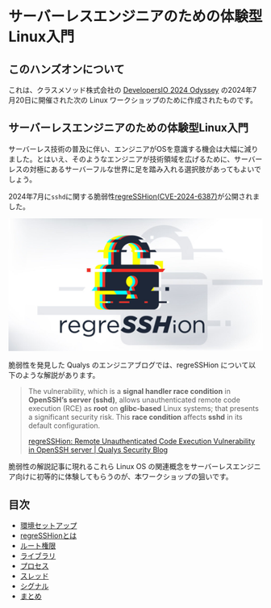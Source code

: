 # サーバーレスエンジニアのための体験型Linux入門

## このハンズオンについて

これは、クラスメソッド株式会社の [DevelopersIO 2024 Odyssey](https://classmethod.jp/m/odyssey/) の2024年7月20日に開催された次の Linux ワークショップのために作成されたものです。

## サーバーレスエンジニアのための体験型Linux入門

サーバーレス技術の普及に伴い、エンジニアがOSを意識する機会は大幅に減りました。とはいえ、そのようなエンジニアが技術領域を広げるために、サーバーレスの対極にあるサーバーフルな世界に足を踏み入れる選択肢があってもよいでしょう。

2024年7月に`sshd`に関する脆弱性[regreSSHion(CVE-2024-6387)](https://unit42.paloaltonetworks.com/threat-brief-cve-2024-6387-openssh/)が公開されました。

![](Q-regreSSHion.jpg)

脆弱性を発見した Qualys のエンジニアブログでは、regreSSHion について以下のような解説があります。

> The vulnerability, which is a **signal handler race condition** in **OpenSSH’s server (sshd)**, allows unauthenticated remote code execution (RCE) as **root** on **glibc-based** Linux systems; that presents a significant security risk. This **race condition** affects **sshd** in its default configuration.
>
> [regreSSHion: Remote Unauthenticated Code Execution Vulnerability in OpenSSH server \| Qualys Security Blog](https://blog.qualys.com/vulnerabilities-threat-research/2024/07/01/regresshion-remote-unauthenticated-code-execution-vulnerability-in-openssh-server)

脆弱性の解説記事に現れるこれら Linux OS の関連概念をサーバーレスエンジニア向けに初等的に体験してもらうのが、本ワークショップの狙いです。

## 目次

- [環境セットアップ](setup/README.md)
- [regreSSHionとは](regresshion/README.md)
- [ルート権限](root/README.md)
- [ライブラリ](library/README.md)
- [プロセス](process/README.md)
- [スレッド](thread/README.md)
- [シグナル](signal/README.md)
- [まとめ](summary/README.md)
